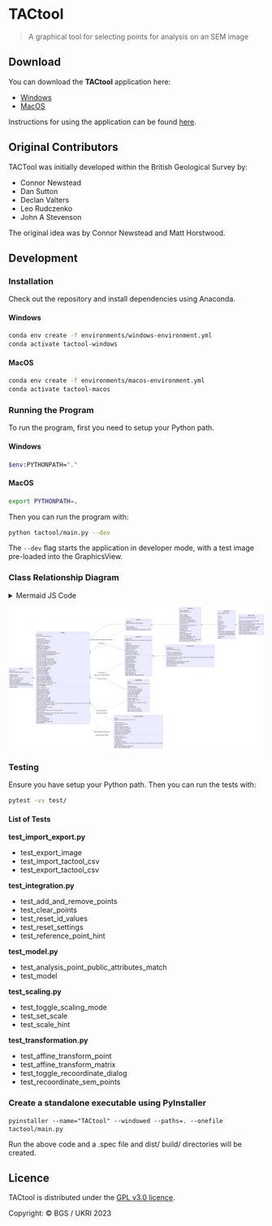 # TACtool

> A graphical tool for selecting points for analysis on an SEM image

## Download

You can download the **TACtool** application here:

- [Windows](https://github.com/BritishGeologicalSurvey/tactool/releases/latest/download/windows-tactool.exe)
- [MacOS](https://github.com/BritishGeologicalSurvey/tactool/releases/latest/download/macos-tactool.zip)

Instructions for using the application can be found [here](https://github.com/BritishGeologicalSurvey/tactool/blob/main/instructions.md).

## Original Contributors

TACTool was initially developed within the British Geological Survey by:
- Connor Newstead
- Dan Sutton
- Declan Valters
- Leo Rudczenko
- John A Stevenson

The original idea was by Connor Newstead and Matt Horstwood.


## Development

### Installation

Check out the repository and install dependencies using Anaconda.

#### Windows
```bash
conda env create -f environments/windows-environment.yml
conda activate tactool-windows
```

#### MacOS
```bash
conda env create -f environments/macos-environment.yml
conda activate tactool-macos
```

### Running the Program

To run the program, first you need to setup your Python path.

#### Windows
```bash
$env:PYTHONPATH="."
```

#### MacOS
```bash
export PYTHONPATH=.
```

Then you can run the program with:

```bash
python tactool/main.py --dev
```

The `--dev` flag starts the application in developer mode, with a test image
pre-loaded into the GraphicsView.

### Class Relationship Diagram

<details>
    <summary>Mermaid JS Code</summary>

    classDiagram
        direction LR

        class TACtool{
            QApplication
            Manages preloaded modes of the application
            ---
            +testing_mode: bool
            +window: Window
            +graphics_view: GraphicsView
            +graphics_scene: GraphicsScene
            +table_model: TableModel
            +table_view: TableView
            +set_scale_dialog: Optional[SetScaleDialog]
            +recoordinate_dialog: Optional[RecoordinateDialog]

            developer_mode()
        }

        class Window {
            QMainWindow
            Main User Interface with data flow
            ---
            +testing_mode: bool
            +default_settings: dict[str, Any]
            +image_filepath: Optional[str]
            +csv_filepath: Optional[str]
            +point_colour: str
            +graphics_view: GraphicsView
            +graphics_scene: GraphicsScene
            +table_model: TableModel
            +table_view: TableView
            +set_scale_dialog: Optional[SetScaleDialog]
            +recoordinate_dialog: Optional[RecoordinateDialog]
            +current_message: Optional[QMessageBox]
            +menu_bar: QMenuBar
            +menu_bar_file: QMenu
            +menu_bar_file_import_image: QAction
            +menu_bar_file_export_image: QAction
            +menu_bar_file_import_tactool_csv: QAction
            +menu_bar_file_export_tactool_csv: QAction
            +menu_bar_recoordinate_csv: QAction
            +status_bar: QStatusBar
            +sample_name_input: QLineEdit
            +mount_name_input: QLineEdit
            +material_input: QLineEdit
            +label_input: QComboBox
            +colour_button: QPushButton
            +diameter_input: QSpinBox
            +scale_value_input: QLineEdit
            +set_scale_button: QPushButton
            +clear_points_button: QPushButton
            +reset_ids_button: QPushButton
            +reset_settings_button: QPushButton
            +status_bar_messages: dict[str, dict[str, Any]]
            +main_input_widgets: list[QWidget]
            +dialogs: list[QDialog]

            +setup_ui_elements()
            +connect_signals_and_slots()
            +set_colour_button_style()
            +create_status_bar_messages()
            +toggle_status_bar_messages()
            +import_image_get_path()
            +export_image_get_path()
            +import_tactool_csv_get_path()
            +load_tactool_csv_data(filepath)
            +export_tactool_csv_get_path()
            +validate_current_data(validate_image)
            +add_analysis_point(x, y, label, diameter, scale, colour, notes, apid, sample_name, mount_name, material, from_click)
            +reload_analysis_points(index, transform)
            +clear_analysis_points()
            +remove_analysis_point(x, y, apid)
            +set_point_colour()
            +get_point_settings(analysis_point, clicked_column_index)
            +reset_settings()
            +update_point_settings(sample_name, mount_name, material, label, diameter, scale, colour)
            +toggle_main_input_widgets(enable)
            +set_scale(scale)
            +toggle_scaling_mode()
            +toggle_recoordinate_dialog()
            +data_error_message(error)
            +show_message(title, message, type)
            +closeEvent(event)
        }

        class TableView{
            QTableView
            Manage the display of TableModel data
            ---
            +format_columns()
            +mousePressEvent(event)
            +signal: selected_analysis_point(analysis_point, column)
        }

        class TableModel{
            QAbstractTableModel
            Manage AnalysisPoint data
            ---
            +headers: list[str]
            +_data: list[list[Any]]
            +editable_columns: list[int]
            +public_headers: list[str]
            +analysis_points: list[AnalysisPoint]
            +reference_points: list[AnalysisPoint]
            +next_point_id: int

            +headerData(section, orientation, role)
            +columnCount(*args)
            +rowCount(*args)
            +data(index, role)
            +setData(index, value, role)
            +flags(index)
            +add_point(analysis_point)      
            +remove_point(target_id)
            +get_point_by_ellipse(target_ellipse)
            +get_point_by_apid(target_id)
            signal: invalid_label_entry(title, message, type)
            signal: updated_analysis_point(index)
        }

        class AnalysisPoint{
            Create AnalysisPoint data
            ---
            +id: int
            +label: str
            +x: int
            +y: int
            +diameter: int
            +scale: float
            +colour: str
            +sample_name: str
            +mount_name: str
            +material: str
            +notes: str
            +_outer_ellipse: QGraphicsEllipseItem
            +_inner_ellipse: QGraphicsEllipseItem
            +_label_text_item: QGraphicsTextItem

            +field_names()
            +aslist()
        }

        class analysis_point{
            Functions for AnalysisPoint processing
            ---

            +parse_tactool_csv(filepath, default_settings)
            +parse_row_data(item, fields)
            +export_tactool_csv(filepath, headers, analysis_points)
            +convert_export_headers(headers)
            +convert_export_point(analysis_point, headers)
            +parse_sem_csv(filepath, required_headers)
            +export_sem_csv(filepath, headers, points)
            +reset_id(analysis_point)
            +affine_transform_matrix(source, dest)
            +affine_transform_point(matrix, point)
        }

        class GraphicsView{
            QGraphicsView
            Manage user interaction and visual display of GraphicsScene
            ---
            +_zoom: int
            +_empty: bool
            +_image: QGraphicsPixmapItem
            +disable_analysis_points: bool
            +navigation_mode: bool
            +scaling_mode: bool
            +scale_start_point: QPointF
            +scale_end_point: QPointF
            +graphics_scene: GraphicsScene

            +mousePressEvent(event)
            +mouseMoveEvent(event)
            +wheelEvent(event)
            +keyPressEvent(event)
            +keyReleaseEvent(event)
            +configure_frame()
            +load_image(filepath)
            +save_image(filepath)
            +show_entire_image()
            +toggle_scaling_mode()
            +reset_scaling_elements()
            +signal: left_click(x, y)
            +signal: right_click(x, y)
            +signal: scale_move_event(pixel_distance)
        }

        class GraphicsScene{
            QGraphicsScene
            Manage items painted on image
            ---
            +scaling_rect: QGraphicsRectItem
            +scaling_group: QGraphicsItemGroup
            +scaling_line: QGraphicsLineItem

            +add_analysis_point(apid, x, y, label, diameter, scale, colour, notes, sample_name, mount_name, material)
            +remove_analysis_point(x, y, apid)
            +get_ellipse_at(x, y)
            +toggle_transparent_window(graphics_view_image)
            +draw_scale_line(start_point, end_point)
            +draw_scale_point(x, y)
            +remove_scale_items()
        }

        class SetScaleDialog{
            QDialog
            Allows the user to interactively calculate a scale
            ---
            +testing_mode: bool
            +pixel_input_default: str
            +set_scale_button: QPushButton
            +clear_scale_button: QPushButton
            +cancel_button: QPushButton
            +distance_input: QSpinBox
            +pixel_input: QLineEdit
            +scale_value: QLineEdit

            +setup_ui_elements()
            +connect_signals_and_slots()
            +update_scale()
            +scale_move_event_handler(pixel_distance)
            +set_scale()
            +clear_scale()
            +closeEvent(event)
            signal: clear_scale_clicked()
            signal: set_scale_clicked(scale)
            signal: closed_set_scale_dialog()
        }

        class RecoordinateDialog{
            QDialog
            Allows the user to recoordinate an SEM CSV file
            ---
            +testing_mode: bool
            +ref_points: list[AnalysisPoint]
            +image_size: QSize
            +input_csv_button: QPushButton
            +input_csv_filepath_label: QLineEdit
            +output_csv_button: QPushButton
            +output_csv_filepath_label: QLineEdit
            +recoordinate_button: QPushButton
            +cancel_button: QPushButton

            +setup_ui_elements()
            +connect_signals_and_slots()
            +get_input_csv()
            +get_output_csv()
            +recoordinate_and_export()
            +recoordinate_sem_points(input_csv, output_csv, invert_x_axis_dest, x_header, y_header, ref_col, ref_label)
            +closeEvent(event)
            signal: show_message(title, message, type)
            signal: closed_recoordinate_dialog()
        }

        TACtool *-- Window
        Window *-- GraphicsView
        Window *-- TableView
        Window *-- SetScaleDialog
        Window *-- RecoordinateDialog
        TableView *-- TableModel
        TableModel *-- AnalysisPoint
        AnalysisPoint *-- analysis_point
        GraphicsView *-- GraphicsScene

        Window <.. TableView : selected_analysis_point(analysis_point, column)
        Window <.. SetScaleDialog : clear_scale_clicked()
        Window <.. SetScaleDialog : set_scale_clicked(scale)
        Window <.. SetScaleDialog : closed_set_scale_dialog()
        Window <.. RecoordinateDialog : show_message(title, message, type)
        Window <.. RecoordinateDialog : closed_recoordinate_dialog()
        Window <.. GraphicsView : left_click(x, y)
        Window <.. GraphicsView : right_click(x, y)
        Window <.. GraphicsView : scale_move_event(pixel_distance)

</details>

![TACtool - Class Relationship Diagram](class_relationship_diagram.png)

### Testing

Ensure you have setup your Python path. Then you can run the tests with:

```bash
pytest -vv test/
```

#### List of Tests

**test_import_export.py**
- test_export_image
- test_import_tactool_csv
- test_export_tactool_csv

**test_integration.py**
- test_add_and_remove_points
- test_clear_points
- test_reset_id_values
- test_reset_settings
- test_reference_point_hint

**test_model.py**
- test_analysis_point_public_attributes_match
- test_model

**test_scaling.py**
- test_toggle_scaling_mode
- test_set_scale
- test_scale_hint

**test_transformation.py**
- test_affine_transform_point
- test_affine_transform_matrix
- test_toggle_recoordinate_dialog
- test_recoordinate_sem_points

### Create a standalone executable using PyInstaller

```
pyinstaller --name="TACtool" --windowed --paths=. --onefile tactool/main.py
```
Run the above code and a .spec file and dist/ build/ directories will be created.

## Licence

TACtool is distributed under the [GPL v3.0 licence](LICENSE).

Copyright: © BGS / UKRI 2023
